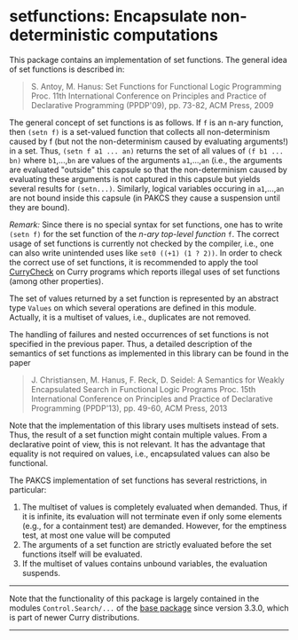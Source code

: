 setfunctions: Encapsulate non-deterministic computations
========================================================

This package contains an implementation of set functions.
The general idea of set functions is described in:

> S. Antoy, M. Hanus: Set Functions for Functional Logic Programming
> Proc. 11th International Conference on Principles and Practice
> of Declarative Programming (PPDP'09), pp. 73-82, ACM Press, 2009

The general concept of set functions is as follows.
If `f` is an n-ary function, then `(setn f)` is a set-valued
function that collects all non-determinism caused by f (but not
the non-determinism caused by evaluating arguments!) in a set.
Thus, `(setn f a1 ... an)` returns the set of all
values of `(f b1 ... bn)` where `b1`,...,`bn` are values
of the arguments `a1`,...,`an` (i.e., the arguments are
evaluated "outside" this capsule so that the non-determinism
caused by evaluating these arguments is not captured in this capsule
but yields several results for `(setn...)`.
Similarly, logical variables occuring in `a1`,...,`an` are not bound
inside this capsule (in PAKCS they cause a suspension until
they are bound).

*Remark:*
Since there is no special syntax for set functions,
one has to write `(setn f)` for the set function of the
_n-ary top-level function_ `f`.
The correct usage of set functions is currently not checked by
the compiler, i.e., one can also write unintended uses
like `set0 ((+1) (1 ? 2))`.
In order to check the correct use of set functions,
it is recommended to apply the tool
[CurryCheck](https://cpm.curry-lang.org/pkgs/currycheck.html)
on Curry programs which reports illegal uses of set functions
(among other properties).

The set of values returned by a set function is represented
by an abstract type `Values` on which several operations are
defined in this module. Actually, it is a multiset of values,
i.e., duplicates are not removed.

The handling of failures and nested occurrences of set functions
is not specified in the previous paper. Thus, a detailed description
of the semantics of set functions as implemented in this library
can be found in the paper

> J. Christiansen, M. Hanus, F. Reck, D. Seidel:
> A Semantics for Weakly Encapsulated Search in Functional Logic Programs
> Proc. 15th International Conference on Principles and Practice
> of Declarative Programming (PPDP'13), pp. 49-60, ACM Press, 2013

Note that the implementation of this library uses multisets
instead of sets. Thus, the result of a set function might
contain multiple values. From a declarative point of view,
this is not relevant. It has the advantage that equality
is not required on values, i.e., encapsulated values can also
be functional.

The PAKCS implementation of set functions has several restrictions,
in particular:

1. The multiset of values is completely evaluated when demanded.
   Thus, if it is infinite, its evaluation will not terminate
   even if only some elements (e.g., for a containment test)
   are demanded. However, for the emptiness test, at most one
   value will be computed
2. The arguments of a set function are strictly evaluated before
   the set functions itself will be evaluated.
3. If the multiset of values contains unbound variables,
   the evaluation suspends.

--------------------------------------------------------------------------

Note that the functionality of this package is largely contained
in the modules `Control.Search/...` of the
[base package](https://cpm.curry-lang.org/pkgs/base.html)
since version 3.3.0, which is part of newer Curry distributions.

--------------------------------------------------------------------------
